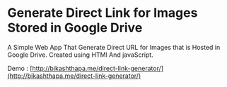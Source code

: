 # Generate Direct Link for Images Stored in Google Drive
A Simple Web App That  Generate Direct URL for Images that is Hosted in Google Drive. Created using HTMl And javaScript.

Demo : [http://bikashthapa.me/direct-link-generator/](http://bikashthapa.me/direct-link-generator/)
